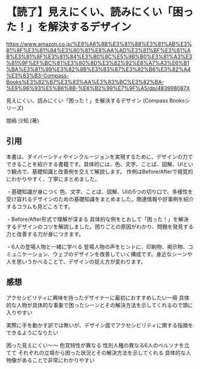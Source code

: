# 【読了】見えにくい、読みにくい「困った！」を解決するデザイン
https://www.amazon.co.jp/%E8%A6%8B%E3%81%88%E3%81%AB%E3%81%8F%E3%81%84%E3%80%81%E8%AA%AD%E3%81%BF%E3%81%AB%E3%81%8F%E3%81%84%E3%80%8C%E5%9B%B0%E3%81%A3%E3%81%9F%EF%BC%81%E3%80%8D%E3%82%92%E8%A7%A3%E6%B1%BA%E3%81%99%E3%82%8B%E3%83%87%E3%82%B6%E3%82%A4%E3%83%B3-Compass-Books%E3%82%B7%E3%83%AA%E3%83%BC%E3%82%BA-%E9%96%93%E5%B6%8B-%E6%B2%99%E7%9F%A5/dp/483998087X

見えにくい、読みにくい「困った！」を解決するデザイン (Compass Booksシリーズ)

間嶋 沙知 (著)

## 引用
本書は、ダイバーシティやインクルージョンを実現するために、デザインの力でできることを紹介する書籍です。具体的には、色、文字、ことば、図解、UIという観点で、基礎知識と改善例を交えて解説します。
作例はBefore/Afterで視覚的にわかりやすく、丁寧にまとめました。

・基礎知識が身につく
色、文字、ことば、図解、UIの5つの切り口で、多様性を受け容れるデザインのための基礎知識をまとめました。関連情報や好事例を紹介するコラムも見どころです。

・Before/After形式で理解が深まる
具体的な例をとおして「困った！」を解決するデザインのコツを解説しました。困りごとの原因がわかり、問題を発見する力と改善する力が身につきます。

・6人の登場人物と一緒に学べる
登場人物の声をヒントに、印刷物、掲示物、コミュニケーション、ウェブのデザインを改善していく構成です。身近なシーンや人を思いうかべることで、デザインの捉え方が変わります。

## 感想

アクセシビリティに興味を持ったデザイナーに最初におすすめしたい一冊
具体的な人物が具体的な事象で困ったシーンとその解決方法を示してくれるので頭に入りやすい

実際に手を動かす訳では無いが、デザイン面でアクセシビリティに関する指摘をできるようになりたい


困った見えにくい〜〜
色覚特性が異なる
性別人種の異なる6人のペルソナを立てて
それぞれの立場から困った状況とその解決方法を示してくれる
具体的な人物像があることで非常にわかりやすい